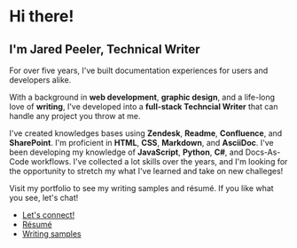 # Hi there!

## I'm Jared Peeler, Technical Writer

For over five years, I've built documentation experiences for users and developers alike. 

With a background in **web development**, **graphic design**, and a life-long love of **writing**, I've  developed into a **full-stack Techncial Writer** that can handle any project you throw at me. 

I've created knowledges bases using **Zendesk**, **Readme**, **Confluence**, and **SharePoint**. I'm proficient in **HTML**, **CSS**, **Markdown**, and **AsciiDoc**. I've been developing my knowledge of **JavaScript**, **Python**, **C#**, and Docs-As-Code workflows. I've collected a lot skills over the years, and I'm looking for the opportunity to stretch my what I've learned and take on new challeges!

Visit my portfolio to see my writing samples and résumé. If you like what you see, let's chat!

- [Let's connect!](mailto:jaredpeeler@gmail.com) 
- [Résumé](https://deceasedvector.github.io/portfolio/resume/)
- [Writing samples](https://deceasedvector.github.io/portfolio/writing-samples/api-guide/)

